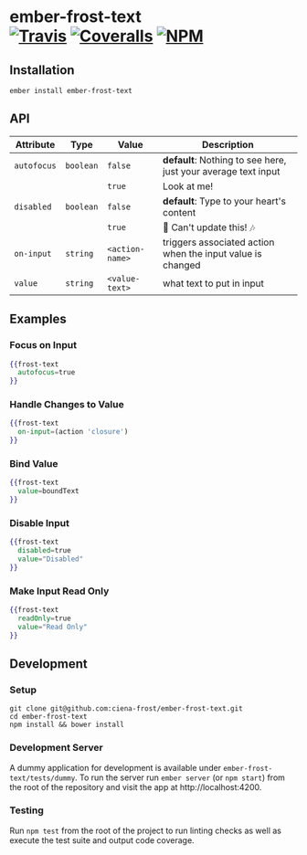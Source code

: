 [ci-img]: https://img.shields.io/travis/ciena-frost/ember-frost-text.svg "Build Status"
[ci-url]: https://travis-ci.org/ciena-frost/ember-frost-text

[cov-img]: https://img.shields.io/coveralls/ciena-frost/ember-frost-text.svg "Code Coverage"
[cov-url]: https://coveralls.io/github/ciena-frost/ember-frost-text

[npm-img]: https://img.shields.io/npm/v/ember-frost-text.svg "NPM Version"
[npm-url]: https://www.npmjs.com/package/ember-frost-text

# ember-frost-text <br /> [![Travis][ci-img]][ci-url] [![Coveralls][cov-img]][cov-url] [![NPM][npm-img]][npm-url]

## Installation
```
ember install ember-frost-text
```

## API

| Attribute | Type | Value | Description |
| --------- | ---- | ----- | ----------- |
| `autofocus` |`boolean` | `false` | **default**: Nothing to see here, just your average text input |
| | | `true` | Look at me! |
| `disabled` | `boolean` | `false` | **default**: Type to your heart's content |
| | | `true` | :no_entry_sign: Can't update this! :notes: |
| `on-input` | `string` | `<action-name>` | triggers associated action when the input value is changed |
| `value` | `string` | `<value-text>` | what text to put in input |

## Examples

### Focus on Input
```handlebars
{{frost-text
  autofocus=true
}}
```

### Handle Changes to Value
```handlebars
{{frost-text
  on-input=(action 'closure')
}}
```

### Bind Value
```handlebars
{{frost-text
  value=boundText
}}
```

### Disable Input
```handlebars
{{frost-text
  disabled=true
  value="Disabled"
}}
```

### Make Input Read Only
```handlebars
{{frost-text
  readOnly=true
  value="Read Only"
}}
```

## Development
### Setup
```
git clone git@github.com:ciena-frost/ember-frost-text.git
cd ember-frost-text
npm install && bower install
```

### Development Server
A dummy application for development is available under `ember-frost-text/tests/dummy`.
To run the server run `ember server` (or `npm start`) from the root of the repository and
visit the app at http://localhost:4200.

### Testing
Run `npm test` from the root of the project to run linting checks as well as execute the test suite
and output code coverage.
